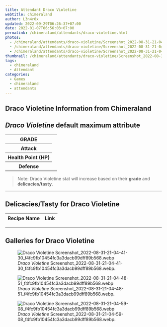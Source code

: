 ```yaml
---
title: Attendant Draco Violetine
webtitle: chimeraland
author: L3n4r0x
updated: 2022-09-29T06:26:37+07:00
date: 2022-01-07T06:56:03+07:00
permalink: /chimeraland/attendants/draco-violetine.html
photos:
  - /chimeraland/attendants/draco-violetine/Screenshot_2022-08-31-21-04-41-30_f4fc9fb10454fc3a3dacb99dff89b568.webp
  - /chimeraland/attendants/draco-violetine/Screenshot_2022-08-31-21-04-48-51_f4fc9fb10454fc3a3dacb99dff89b568.webp
  - /chimeraland/attendants/draco-violetine/Screenshot_2022-08-31-21-04-59-08_f4fc9fb10454fc3a3dacb99dff89b568.webp
thumbnail: /chimeraland/attendants/draco-violetine/Screenshot_2022-08-31-21-04-41-30_f4fc9fb10454fc3a3dacb99dff89b568.webp
tags:
  - chimeraland
  - Attendant
categories:
  - Games
  - chimeraland
  - attendants
---
```


<link
  rel="stylesheet"
  href="https://rawcdn.githack.com/dimaslanjaka/Web-Manajemen/870a349/css/bootstrap-5-3-0-alpha3-wrapper.css"
/>
<section id="bootstrap-wrapper">
  <div data-bs-theme="dark">
    <h2>Draco Violetine Information from Chimeraland</h2>
    <h2 id="attribute"><i>Draco Violetine</i> default maximum attribute</h2>
    <div class="row">
      <div class="col mb-2">
        <div class="card">
          <div class="card-body">
            <table>
              <tr>
                <th>GRADE</th>
                <td><br /></td>
              </tr>
              <tr>
                <th>Attack</th>
                <td></td>
              </tr>
              <tr>
                <th>Health Point (HP)</th>
                <td></td>
              </tr>
              <tr>
                <th>Defense</th>
                <td></td>
              </tr>
            </table>
          </div>
        </div>
      </div>
    </div>
    <blockquote class="bd-callout bd-callout-warning">
      Note: Draco Violetine stat will increase based on their <b>grade</b> and
      <b>delicacies/tasty</b>.
    </blockquote>
    <hr />
    <h2 id="delicacies">Delicacies/Tasty for Draco Violetine</h2>
    <div class="card">
      <div class="card-body">
        <div class="table-responsive">
          <table class="table table-striped">
            <thead>
              <tr>
                <th>Recipe Name</th>
                <th>Link</th>
              </tr>
            </thead>
            <tbody></tbody>
          </table>
        </div>
      </div>
    </div>
    <hr />
    <div id="gallery">
      <h2>Galleries for Draco Violetine</h2>
      <div class="row">
        <div class="col-lg-6 col-12">
          <figure>
            <img
              src="https://www.webmanajemen.com/chimeraland/attendants/draco-violetine/Screenshot_2022-08-31-21-04-41-30_f4fc9fb10454fc3a3dacb99dff89b568.webp"
              alt="Draco Violetine Screenshot_2022-08-31-21-04-41-30_f4fc9fb10454fc3a3dacb99dff89b568.webp"
            />
            <figcaption style="word-wrap: break-word">
              <i>Draco Violetine</i>
              Screenshot_2022-08-31-21-04-41-30_f4fc9fb10454fc3a3dacb99dff89b568.webp.
            </figcaption>
          </figure>
        </div>
        <div class="col-lg-6 col-12">
          <figure>
            <img
              src="https://www.webmanajemen.com/chimeraland/attendants/draco-violetine/Screenshot_2022-08-31-21-04-48-51_f4fc9fb10454fc3a3dacb99dff89b568.webp"
              alt="Draco Violetine Screenshot_2022-08-31-21-04-48-51_f4fc9fb10454fc3a3dacb99dff89b568.webp"
            />
            <figcaption style="word-wrap: break-word">
              <i>Draco Violetine</i>
              Screenshot_2022-08-31-21-04-48-51_f4fc9fb10454fc3a3dacb99dff89b568.webp.
            </figcaption>
          </figure>
        </div>
        <div class="col-lg-6 col-12">
          <figure>
            <img
              src="https://www.webmanajemen.com/chimeraland/attendants/draco-violetine/Screenshot_2022-08-31-21-04-59-08_f4fc9fb10454fc3a3dacb99dff89b568.webp"
              alt="Draco Violetine Screenshot_2022-08-31-21-04-59-08_f4fc9fb10454fc3a3dacb99dff89b568.webp"
            />
            <figcaption style="word-wrap: break-word">
              <i>Draco Violetine</i>
              Screenshot_2022-08-31-21-04-59-08_f4fc9fb10454fc3a3dacb99dff89b568.webp.
            </figcaption>
          </figure>
        </div>
      </div>
    </div>
  </div>
</section>